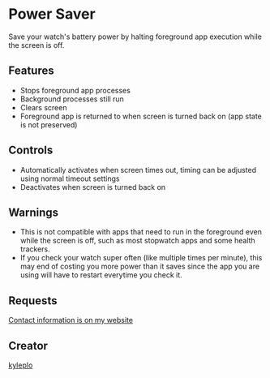 # Power Saver

Save your watch's battery power by halting foreground app execution while the screen is off.

## Features
- Stops foreground app processes
- Background processes still run
- Clears screen
- Foreground app is returned to when screen is turned back on (app state is not preserved)

## Controls
- Automatically activates when screen times out, timing can be adjusted using normal timeout settings
- Deactivates when screen is turned back on

## Warnings
- This is not compatible with apps that need to run in the foreground even while the screen is off, such as most stopwatch apps and some health trackers.
- If you check your watch super often (like multiple times per minute), this may end of costing you more power than it saves since the app you are using will have to restart everytime you check it.

## Requests

[Contact information is on my website](https://kyleplo.com/#contact)

## Creator

[kyleplo](https://kyleplo.com)